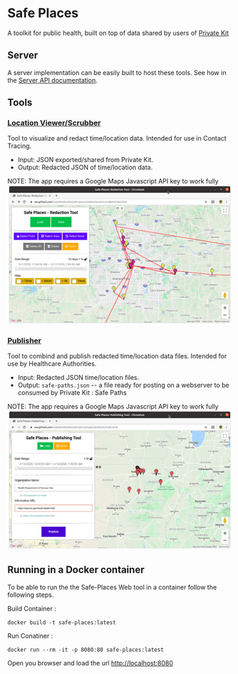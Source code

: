 # Safe Places

A toolkit for public health, built on top of data shared by users of [Private Kit](https://github.com/tripleblindmarket/private-kit)

## Server

A server implementation can be easily built to host these tools.  See how in the [Server API documentation](Safe-Places-Server.md).

## Tools

### [Location Viewer/Scrubber](https://raw.githack.com/tripleblindmarket/safe-places/master/location-scrubber/index.html)

Tool to visualize and redact time/location data.  Intended for use in Contact Tracing.

* Input: JSON exported/shared from Private Kit.
* Output: Redacted JSON of time/location data.

NOTE: The app requires a Google Maps Javascript API key to work fully
<img src="examples/Redaction_Tool_screenshot.png">

### [Publisher](https://raw.githack.com/tripleblindmarket/safe-places/master/publisher/index.html)

Tool to combind and publish redacted time/location data files.  Intended for use by Healthcare Authorities.

* Input: Redacted JSON time/location files.
* Output: `safe-paths.json` -- a file ready for posting on a webserver to be consumed by Private Kit : Safe Paths

NOTE: The app requires a Google Maps Javascript API key to work fully
<img src="examples/Publishing_Tool_screenshot.png">

## Running in a Docker container

To be able to run the the Safe-Places Web tool in a container follow the following steps. 

Build Container : 

    docker build -t safe-places:latest 

Run Conatiner :

    docker run --rm -it -p 8080:80 safe-places:latest

Open you browser and load the url [http://localhost:8080](http://localhost:8080/ "http://localhost:8080")
